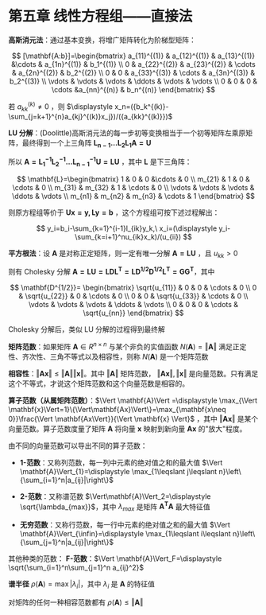 # **第五章 线性方程组——直接法**

**高斯消元法**：通过基本变换，将增广矩阵转化为阶梯型矩阵：

$$
[\mathbf{A:b}]=\begin{bmatrix}
a_{11}^{(1)} & a_{12}^{(1)} & a_{13}^{(1)} &\cdots & a_{1n}^{(1)} & b_1^{(1)} \\
0 & a_{22}^{(2)} & a_{23}^{(2)} & \cdots &  a_{2n}^{(2)} & b_2^{(2)} \\
0 & 0 & a_{33}^{(3)} & \cdots & a_{3n}^{(3)} & b_2^{(3)} \\
\vdots & \vdots & \vdots & \ddots & \vdots & \vdots \\
0 & 0 & 0 & \cdots &a_{nn}^{(n)} & b_n^{(n)}
\end{bmatrix}
$$

若 $a_{kk}^{(k)}\neq 0$ ，则 $\displaystyle x_n=({b_k^{(k)}-\sum_{j=k+1}^{n}a_{kj}^{(k)}x_j})/({a_{kk}^{(k)}})$

**LU 分解**：(Doolittle)高斯消元法的每一步初等变换相当于一个初等矩阵左乘原矩阵，最终得到一个上三角阵 $\mathbf{L_{n-1}\dots L_2L_1A=U}$

所以 $\mathbf{A=L_1^{-1}L_2^{-1}\dots L_{n-1}^{-1}U=LU}$ ，其中 $\mathbf{L}$ 是下三角阵：

$$
\mathbf{L}=\begin{bmatrix}
1 & 0 & 0 &\cdots & 0 \\
m_{21} & 1 & 0 & \cdots &  0 \\
m_{31} & m_{32} & 1 & \cdots & 0 \\
\vdots & \vdots & \vdots & \ddots & \vdots \\
m_{n1} & m_{n2} & m_{n3} & \cdots & 1
\end{bmatrix}
$$

则原方程组等价于 $\mathbf{Ux=y, Ly=b}$ ，这个方程组可按下述过程解出：

$$
y_i=b_i-\sum_{k=1}^{i-1}l_{ik}y_k,\ x_i=(\displaystyle y_i-\sum_{k=i+1}^nu_{ik}x_k)/(u_{ii})
$$

**平方根法**：设 $\mathbf{A}$ 是对称正定矩阵，则一定有唯一分解 $\mathbf{A=LU}$ ，且 $u_{kk}>0$

则有 Cholesky 分解 $\mathbf{A=LU=LDL^T=LD^{1/2} D^{1/2} L^T=G G^T}$，其中

$$
\mathbf{D^{1/2}}=
\begin{bmatrix}
\sqrt{u_{11}} & 0 & 0 & \cdots & 0 \\
0 & \sqrt{u_{22}} & 0 & \cdots & 0 \\
0 & 0 & \sqrt{u_{33}} & \cdots & 0 \\
\vdots & \vdots & \vdots & \ddots & \vdots \\
0 & 0 & 0 & \cdots & \sqrt{u_{nn}}
\end{bmatrix}
$$

Cholesky 分解后，类似 LU 分解的过程得到最终解

**矩阵范数**：如果矩阵 $\mathbf{A}\in R^{n\times n}$ 与某个非负的实值函数 $N(\mathbf{A})=\Vert\mathbf{A}\Vert$ 满足正定性、齐次性、三角不等式以及相容性，则称 $N(\mathbf{A})$ 是一个矩阵范数

**相容性**：$\Vert \mathbf{Ax}\Vert\leqslant \Vert \mathbf{A}\Vert \Vert \mathbf{x}\Vert$。其中 $\Vert \mathbf{A}\Vert$ 矩阵范数， $\Vert \mathbf{Ax}\Vert, \Vert \mathbf{x}\Vert$ 是向量范数。只有满足这个不等式，才说这个矩阵范数和这个向量范数是相容的。

**算子范数（从属矩阵范数）**：$\Vert \mathbf{A}\Vert =\displaystyle \max_{\Vert \mathbf{x}\Vert=1}\{\Vert\mathbf{Ax}\Vert\}=\max_{\mathbf{x\neq 0}}\frac{\Vert \mathbf{Ax\Vert}}{\Vert \mathbf{x} \Vert}$ ，其中 $\Vert\mathbf{Ax}\Vert$ 是某个向量范数。算子范数度量了矩阵 $\mathbf{A}$ 将向量 $\mathbf{x}$ 映射到新向量 $\mathbf{Ax}$ 的"放大"程度。

由不同的向量范数可以导出不同的算子范数：

- **1-范数**：又称列范数，每一列中元素的绝对值之和的最大值 $\Vert \mathbf{A}\Vert_{1}=\displaystyle \max_{1\leqslant j\leqslant n}\left\{\sum_{i=1}^n|a_{ij}|\right\}$

- **2-范数**：又称谱范数 $\Vert\mathbf{A}\Vert_2=\displaystyle \sqrt{\lambda_{max}}$，其中 $\lambda_{max}$ 是矩阵 $\mathbf{A^T A}$ 最大特征值

- **无穷范数**：又称行范数，每一行中元素的绝对值之和的最大值 $\Vert \mathbf{A}\Vert_{\infin}=\displaystyle \max_{1\leqslant i\leqslant n}\left\{\sum_{j=1}^n|a_{ij}|\right\}$

其他种类的范数： **F-范数**：$\Vert \mathbf{A}\Vert_F=\displaystyle \sqrt{\sum_{i=1}^n\sum_{j=1}^n a_{ij}^2}$

**谱半径** $\rho(\mathbf{A})=\max|\lambda_i|$，其中 $\lambda_i$ 是 $\mathbf{A}$ 的特征值

对矩阵的任何一种相容范数都有 $\rho(\mathbf{A})\leqslant \Vert \mathbf{A} \Vert$
